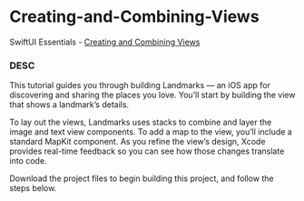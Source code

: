 # Creating-and-Combining-Views
SwiftUI Essentials - [Creating and Combining Views](https://developer.apple.com/tutorials/swiftui/creating-and-combining-views)

### DESC
This tutorial guides you through building Landmarks — an iOS app for discovering and sharing the places you love. You’ll start by building the view that shows a landmark’s details.

To lay out the views, Landmarks uses stacks to combine and layer the image and text view components. To add a map to the view, you’ll include a standard MapKit component. As you refine the view’s design, Xcode provides real-time feedback so you can see how those changes translate into code.

Download the project files to begin building this project, and follow the steps below.
